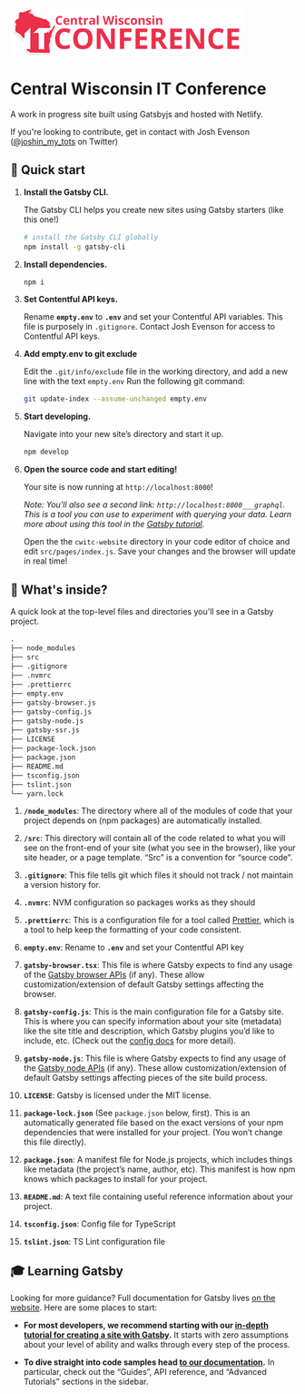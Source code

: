 ![](https://raw.githubusercontent.com/CenWIDev/cwitc-website/master/src/images/cwitc_logo.png)
# Central Wisconsin IT Conference

A work in progress site built using Gatsbyjs and hosted with Netlify.

If you're looking to contribute, get in contact with Josh Evenson ([@joshin_my_tots](https://twitter.com/joshin_my_tots) on Twitter)


## 🚀 Quick start

1.  **Install the Gatsby CLI.**

    The Gatsby CLI helps you create new sites using Gatsby starters (like this one!)

    ```sh
    # install the Gatsby CLI globally
    npm install -g gatsby-cli
    ```

1. **Install dependencies.**

    ```sh
    npm i
    ```

1. **Set Contentful API keys.**

    Rename **`empty.env`** to **`.env`** and set your Contentful API variables.
    This file is purposely in `.gitignore`. Contact Josh Evenson for access to Contentful API keys.

1. **Add empty.env to git exclude**

    Edit the `.git/info/exclude` file in the working directory, and add a new line with the text `empty.env`
    Run the following git command:
    ```sh
    git update-index --assume-unchanged empty.env
    ```

1.  **Start developing.**

    Navigate into your new site’s directory and start it up.

    ```sh
    npm develop
    ```

1.  **Open the source code and start editing!**

    Your site is now running at `http://localhost:8000`!

    *Note: You'll also see a second link: `http://localhost:8000___graphql`. This is a tool you can use to experiment with querying your data. Learn more about using this tool in the [Gatsby tutorial](https://next.gatsbyjs.org/tutorial/part-five/#introducing-graphiql).*

    Open the the `cwitc-website` directory in your code editor of choice and edit `src/pages/index.js`. Save your changes and the browser will update in real time!

## 🧐 What's inside?

A quick look at the top-level files and directories you'll see in a Gatsby project.

    .
    ├── node_modules
    ├── src
    ├── .gitignore
    ├── .nvmrc
    ├── .prettierrc
    ├── empty.env
    ├── gatsby-browser.js
    ├── gatsby-config.js
    ├── gatsby-node.js
    ├── gatsby-ssr.js
    ├── LICENSE
    ├── package-lock.json
    ├── package.json
    ├── README.md
    ├── tsconfig.json
    ├── tslint.json
    └── yarn.lock

  1.  **`/node_modules`**: The directory where all of the modules of code that your project depends on (npm packages) are automatically installed.

  1.  **`/src`**: This directory will contain all of the code related to what you will see on the front-end of your site (what you see in the browser), like your site header, or a page template. “Src” is a convention for “source code”.

  1.  **`.gitignore`**: This file tells git which files it should not track / not maintain a version history for.

  1. **`.nvmrc`**: NVM configuration so packages works as they should

  1.  **`.prettierrc`**: This is a configuration file for a tool called [Prettier](https://prettier.io/), which is a tool to help keep the formatting of your code consistent.

  1. **`empty.env`**: Rename to **`.env`** and set your Contentful API key

  1.  **`gatsby-browser.tsx`**: This file is where Gatsby expects to find any usage of the [Gatsby browser APIs](https://next.gatsbyjs.org/docs/browser-apis/) (if any). These allow customization/extension of default Gatsby settings affecting the browser.

  1.  **`gatsby-config.js`**: This is the main configuration file for a Gatsby site. This is where you can specify information about your site (metadata) like the site title and description, which Gatsby plugins you’d like to include, etc. (Check out the [config docs](https://next.gatsbyjs.org/docs/gatsby-config/) for more detail).

  1.  **`gatsby-node.js`**: This file is where Gatsby expects to find any usage of the [Gatsby node APIs](https://next.gatsbyjs.org/docs/node-apis/) (if any). These allow customization/extension of default Gatsby settings affecting pieces of the site build process.

  1.  **`LICENSE`**: Gatsby is licensed under the MIT license.

  1.  **`package-lock.json`** (See `package.json` below, first). This is an automatically generated file based on the exact versions of your npm dependencies that were installed for your project. (You won’t change this file directly).

  1.  **`package.json`**: A manifest file for Node.js projects, which includes things like metadata (the project’s name, author, etc). This manifest is how npm knows which packages to install for your project.

  1.  **`README.md`**: A text file containing useful reference information about your project.

  1.  **`tsconfig.json`**: Config file for TypeScript

  1.  **`tslint.json`**: TS Lint configuration file


## 🎓 Learning Gatsby

Looking for more guidance? Full documentation for Gatsby lives [on the website](https://next.gatsbyjs.org/). Here are some places to start:

-   **For most developers, we recommend starting with our [in-depth tutorial for creating a site with Gatsby](https://next.gatsbyjs.org/tutorial/).** It starts with zero assumptions about your level of ability and walks through every step of the process.

-   **To dive straight into code samples head [to our documentation](https://next.gatsbyjs.org/docs/).** In particular, check out the “Guides”, API reference, and “Advanced Tutorials” sections in the sidebar.
